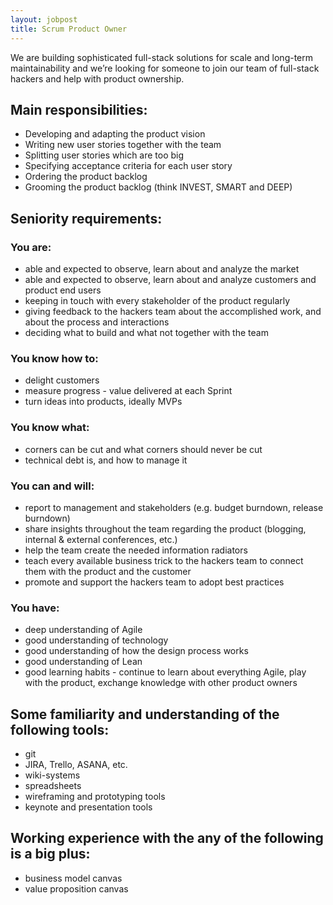 ```yaml
---
layout: jobpost
title: Scrum Product Owner
---
```


We are building sophisticated full-stack solutions for scale and long-term maintainability and we’re looking for someone to join our team of full-stack hackers and help with product ownership.

## Main responsibilities:

* Developing and adapting the product vision
* Writing new user stories together with the team
* Splitting user stories which are too big
* Specifying acceptance criteria for each user story
* Ordering the product backlog
* Grooming the product backlog (think INVEST, SMART and DEEP)

## Seniority requirements:

### You are:

* able and expected to observe, learn about and analyze the market
* able and expected to observe, learn about and analyze customers and product end users
* keeping in touch with every stakeholder of the product regularly
* giving feedback to the hackers team about the accomplished work, and about the process and interactions
* deciding what to build and what not together with the team

### You know how to:

* delight customers
* measure progress - value delivered at each Sprint
* turn ideas into products, ideally MVPs

### You know what:

* corners can be cut and what corners should never be cut
* technical debt is, and how to manage it

### You can and will:

* report to management and stakeholders (e.g. budget burndown, release burndown)
* share insights throughout the team regarding the product (blogging, internal & external conferences, etc.)
* help the team create the needed information radiators
* teach every available business trick to the hackers team to connect them with the product and the customer
* promote and support the hackers team to adopt best practices

### You have:

* deep understanding of Agile
* good understanding of technology
* good understanding of how the design process works
* good understanding of Lean
* good learning habits - continue to learn about everything Agile, play with the product, exchange knowledge with other product owners

## Some familiarity and understanding of the following tools:

* git 
* JIRA, Trello, ASANA, etc.
* wiki-systems
* spreadsheets
* wireframing and prototyping tools 
* keynote and presentation tools

## Working experience with the any of the following is a big plus:

* business model canvas
* value proposition canvas

